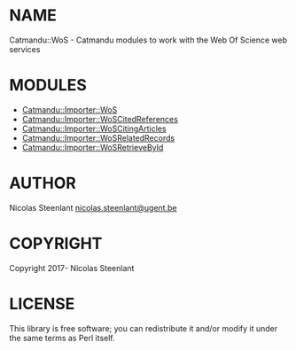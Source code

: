 # NAME

Catmandu::WoS - Catmandu modules to work with the Web Of Science web services

# MODULES

- [Catmandu::Importer::WoS](https://metacpan.org/pod/Catmandu%3A%3AImporter%3A%3AWoS)
- [Catmandu::Importer::WoSCitedReferences](https://metacpan.org/pod/Catmandu%3A%3AImporter%3A%3AWoSCitedReferences)
- [Catmandu::Importer::WoSCitingArticles](https://metacpan.org/pod/Catmandu%3A%3AImporter%3A%3AWoSCitingArticles)
- [Catmandu::Importer::WoSRelatedRecords](https://metacpan.org/pod/Catmandu%3A%3AImporter%3A%3AWoSRelatedRecords)
- [Catmandu::Importer::WoSRetrieveById](https://metacpan.org/pod/Catmandu%3A%3AImporter%3A%3AWoSRetrieveById)

# AUTHOR

Nicolas Steenlant <nicolas.steenlant@ugent.be>

# COPYRIGHT

Copyright 2017- Nicolas Steenlant

# LICENSE

This library is free software; you can redistribute it and/or modify
it under the same terms as Perl itself.
